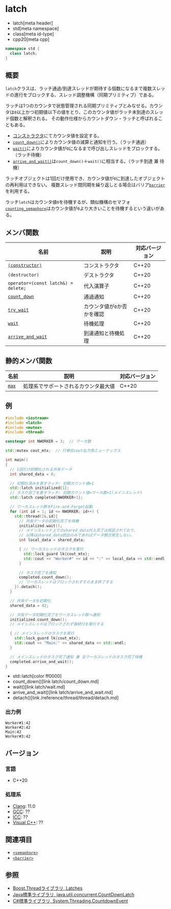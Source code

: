# latch
* latch[meta header]
* std[meta namespace]
* class[meta id-type]
* cpp20[meta cpp]

```cpp
namespace std {
  class latch;
}
```

## 概要
`latch`クラスは、ラッチ通過/到達スレッドが期待する個数になるまで複数スレッドの進行をブロックする、スレッド調整機構（同期プリミティブ）である。

ラッチは1つのカウンタで状態管理される同期プリミティブとみなせる。カウンタは`0`以上かつ初期値以下の値をとり、このカウンタ値がラッチ未到達のスレッド個数と解釈される。
その動作仕様からカウントダウン・ラッチと呼ばれることもある。

- [コンストラクタ](latch/op_constructor.md)にてカウンタ値を設定する。
- [`count_down()`](latch/count_down.md)によりカウンタ値の減算と通知を行う。（ラッチ通過）
- [`wait()`](latch/wait.md)によりカウンタ値が`0`になるまで呼び出しスレッドをブロックする。（ラッチ待機）
- [`arrive_and_wait()`](latch/arrive_and_wait.md)は`count_down()`＋`wait()`に相当する。（ラッチ到達 兼 待機）

ラッチオブジェクトは1回だけ使用でき、カウンタ値が`0`に到達したオブジェクトの再利用はできない。
複数スレッド間同期を繰り返しとる場合はバリア[`barrier`](/reference/barrier/barrier.md)を利用する。

ラッチ`latch`はカウンタ値`0`を待機するが、類似機構のセマフォ[`counting_semaphore`](/reference/semaphore/counting_semaphore.md)はカウンタ値が`0`より大きいことを待機するという違いがある。


## メンバ関数

| 名前            | 説明           | 対応バージョン |
|-----------------|----------------|----------------|
| [`(constructor)`](latch/op_constructor.md) | コンストラクタ | C++20 |
| `(destructor)`  | デストラクタ   | C++20 |
| `operator=(const latch&) = delete;`     | 代入演算子     | C++20 |
| [`count_down`](latch/count_down.md) | 通過通知           | C++20 |
| [`try_wait`](latch/try_wait.md) | カウンタ値が`0`か否かを確認 | C++20 |
| [`wait`](latch/wait.md) | 待機処理           | C++20 |
| [`arrive_and_wait`](latch/arrive_and_wait.md) | 到達通知と待機処理 | C++20 |


## 静的メンバ関数

| 名前            | 説明           | 対応バージョン |
|-----------------|----------------|----------------|
| [`max`](latch/max.md) | 処理系でサポートされるカウンタ最大値 | C++20 |


## 例
```cpp example
#include <iostream>
#include <latch>
#include <mutex>
#include <thread>

constexpr int NWORKER = 3;  // ワーカ数

std::mutex cout_mtx;  // 行単位cout出力用ミューテックス

int main()
{
  // 1回だけ初期化される共有データ
  int shared_data = 0;

  // 初期化済みを表すラッチ: 初期カウント値=1
  std::latch initialized{1};
  // タスク完了を表すラッチ: 初期カウント値=ワーカ数+1(メインスレッド)
  std::latch completed{NWORKER+1};

  // ワーカスレッド群をFire-and-Forget起動
  for (int id = 1; id <= NWORKER; id++) {
    std::thread([&,id]{
      // 共有データの初期化完了を待機
      initialized.wait();
      // メインスレッド上でのshared_data代入完了は保証されており、
      // 以降はshared_data読出のみであればデータ競合発生しない。
      int local_data = shared_data;

      { // ワーカスレッドのタスクを実行
        std::lock_guard lk{cout_mtx};
        std::cout << "Worker#" << id << ":" << local_data << std::endl;
      }

      // タスク完了を通知
      completed.count_down();
      // ワーカスレッドはブロックされずそのまま終了する
    }).detach();
  }

  // 共有データを初期化
  shared_data = 42;

  // 共有データ初期化完了をワーカスレッド群へ通知
  initialized.count_down();
  // メインスレッドはブロックされず後続行を実行する

  { // メインスレッドのタスクを実行
    std::lock_guard lk{cout_mtx};
    std::cout << "Main:" << shared_data << std::endl;
  }

  // メインスレッドのタスク完了通知 兼 全ワーカスレッドのタスク完了待機
  completed.arrive_and_wait();
}
```
* std::latch[color ff0000]
* count_down()[link latch/count_down.md]
* wait()[link latch/wait.md]
* arrive_and_wait()[link latch/arrive_and_wait.md]
* detach()[link /reference/thread/thread/detach.md]

### 出力例
```
Worker#1:42
Worker#2:42
Main:42
Worker#3:42
```


## バージョン
### 言語
- C++20

### 処理系
- [Clang](/implementation.md#clang): 11.0
- [GCC](/implementation.md#gcc): ??
- [ICC](/implementation.md#icc): ??
- [Visual C++](/implementation.md#visual_cpp): ??


## 関連項目
- [`<semaphore>`](/reference/semaphore.md)
- [`<barrier>`](/reference/barrier.md)


## 参照
- [Boost.Threadライブラリ, Latches](https://www.boost.org/doc/libs/1_73_0/doc/html/thread/synchronization.html#thread.synchronization.latches)
- [Java標準ライブラリ, java.util.concurrent.CountDownLatch](https://docs.oracle.com/javase/jp/6/api/java/util/concurrent/CountDownLatch.html)
- [C#標準ライブラリ, System.Threading.CountdownEvent](https://docs.microsoft.com/en-us/dotnet/api/system.threading.countdownevent)
